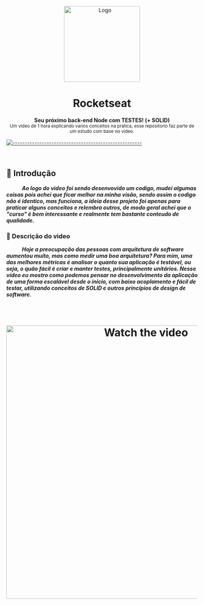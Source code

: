 <p align="center">
  <img src="https://user-images.githubusercontent.com/60453269/236557058-48a40509-14ba-4504-9488-39128825e41f.png" alt="Logo" width="200" height="200" />
</p>

<h1 align="center"> Rocketseat </h1>

<a id="Sumário"></a>

<p align="center">
  <b> Seu próximo back-end Node com TESTES! (+ SOLID) </b></br>
  <sub> Um video de 1 hora explicando varios conceitos na pratica, esse repositorio faz parte de um estudo com base no video.
  <sub>
</p>


[![-----------------------------------------------------](https://raw.githubusercontent.com/andreasbm/readme/master/assets/lines/colored.png)](#table-of-contents)

<br/>

## 🧩 Introdução 

  ***⠀⠀⠀⠀Ao logo do video foi sendo desenvovido um codigo, mudei algumas coisas pois achei que ficar melhor na minha visão, sendo assim o codigo não é identico, mas funciona, a ideia desse projeto foi apenas para praticar alguns conceitos e relembra outros, de modo geral achei que o "curso" é bem interessante e realmente tem bastante conteudo de qualidade.***
  
 ### 🎥 Descrição do video 
  ***⠀⠀⠀⠀Hoje a preocupação das pessoas com arquitetura de software aumentou muito, mas como medir uma boa arquitetura? Para mim, uma das melhores métricas é analisar o quanto sua aplicação é testável, ou seja, o quão fácil é criar e manter testes, principalmente unitários. Nesse vídeo eu mostro como podemos pensar no desenvolvimento da aplicação de uma forma escalável desde o início, com baixo acoplamento e fácil de testar, utilizando conceitos de SOLID e outros princípios de design de software.***
  
<h1 align="center"> 
<br/>

<a  href="http://www.youtube.com/watch?feature=player_embedded&v=jBOLRzjEERk" target="_blank">
 <img  src="http://img.youtube.com/vi/jBOLRzjEERk/mqdefault.jpg" alt="Watch the video" width="720" />
</a>
<br/>

</h1>

<br/>






